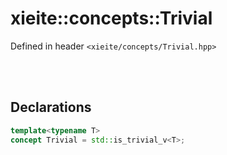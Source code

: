 # xieite::concepts::Trivial
Defined in header `<xieite/concepts/Trivial.hpp>`

<br/><br/>

## Declarations
```cpp
template<typename T>
concept Trivial = std::is_trivial_v<T>;
```
